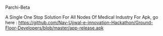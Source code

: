 Parchi-Beta

A Single One Stop Solution For All Nodes Of Medical Industry
For Apk, go here : https://github.com/Nav-Ujjwal-e-innovation-Hackathon/Ground-Floor-Developers/blob/master/app-release.apk
